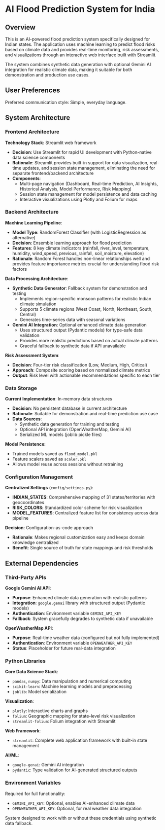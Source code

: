 # AI Flood Prediction System for India

## Overview

This is an AI-powered flood prediction system specifically designed for Indian states. The application uses machine learning to predict flood risks based on climate data and provides real-time monitoring, risk assessments, and visualizations through an interactive web interface built with Streamlit.

The system combines synthetic data generation with optional Gemini AI integration for realistic climate data, making it suitable for both demonstration and production use cases.

## User Preferences

Preferred communication style: Simple, everyday language.

## System Architecture

### Frontend Architecture

**Technology Stack**: Streamlit web framework
- **Decision**: Use Streamlit for rapid UI development with Python-native data science components
- **Rationale**: Streamlit provides built-in support for data visualization, real-time updates, and session state management, eliminating the need for separate frontend/backend architecture
- **Components**:
  - Multi-page navigation (Dashboard, Real-time Prediction, AI Insights, Historical Analysis, Model Performance, Risk Mapping)
  - Session state management for model persistence and data caching
  - Interactive visualizations using Plotly and Folium for maps

### Backend Architecture

**Machine Learning Pipeline**:
- **Model Type**: RandomForest Classifier (with LogisticRegression as alternative)
- **Decision**: Ensemble learning approach for flood prediction
- **Features**: 8 key climate indicators (rainfall, river_level, temperature, humidity, wind_speed, previous_rainfall, soil_moisture, elevation)
- **Rationale**: Random Forest handles non-linear relationships well and provides feature importance metrics crucial for understanding flood risk factors

**Data Processing Architecture**:
- **Synthetic Data Generator**: Fallback system for demonstration and testing
  - Implements region-specific monsoon patterns for realistic Indian climate simulation
  - Supports 5 climate regions (West Coast, North, Northeast, South, Central)
  - Generates time-series data with seasonal variations
- **Gemini AI Integration**: Optional enhanced climate data generation
  - Uses structured output (Pydantic models) for type-safe data validation
  - Provides more realistic predictions based on actual climate patterns
  - Graceful fallback to synthetic data if API unavailable

**Risk Assessment System**:
- **Decision**: Four-tier risk classification (Low, Medium, High, Critical)
- **Approach**: Composite scoring based on normalized climate metrics
- **Output**: Risk level with actionable recommendations specific to each tier

### Data Storage

**Current Implementation**: In-memory data structures
- **Decision**: No persistent database in current architecture
- **Rationale**: Suitable for demonstration and real-time prediction use case
- **Data Sources**:
  - Synthetic data generation for training and testing
  - Optional API integration (OpenWeatherMap, Gemini AI)
  - Serialized ML models (joblib pickle files)

**Model Persistence**:
- Trained models saved as `flood_model.pkl`
- Feature scalers saved as `scaler.pkl`
- Allows model reuse across sessions without retraining

### Configuration Management

**Centralized Settings** (`config/settings.py`):
- **INDIAN_STATES**: Comprehensive mapping of 31 states/territories with geocoordinates
- **RISK_COLORS**: Standardized color scheme for risk visualization
- **MODEL_FEATURES**: Centralized feature list for consistency across data pipeline

**Decision**: Configuration-as-code approach
- **Rationale**: Makes regional customization easy and keeps domain knowledge centralized
- **Benefit**: Single source of truth for state mappings and risk thresholds

## External Dependencies

### Third-Party APIs

**Google Gemini AI API**:
- **Purpose**: Enhanced climate data generation with realistic patterns
- **Integration**: `google.genai` library with structured output (Pydantic models)
- **Authentication**: Environment variable `GEMINI_API_KEY`
- **Fallback**: System gracefully degrades to synthetic data if unavailable

**OpenWeatherMap API**:
- **Purpose**: Real-time weather data (configured but not fully implemented)
- **Authentication**: Environment variable `OPENWEATHER_API_KEY`
- **Status**: Placeholder for future real-data integration

### Python Libraries

**Core Data Science Stack**:
- `pandas`, `numpy`: Data manipulation and numerical computing
- `scikit-learn`: Machine learning models and preprocessing
- `joblib`: Model serialization

**Visualization**:
- `plotly`: Interactive charts and graphs
- `folium`: Geographic mapping for state-level risk visualization
- `streamlit-folium`: Folium integration with Streamlit

**Web Framework**:
- `streamlit`: Complete web application framework with built-in state management

**AI/ML**:
- `google-genai`: Gemini AI integration
- `pydantic`: Type validation for AI-generated structured outputs

### Environment Variables

Required for full functionality:
- `GEMINI_API_KEY`: Optional, enables AI-enhanced climate data
- `OPENWEATHER_API_KEY`: Optional, for real weather data integration

System designed to work with or without these credentials using synthetic data fallback.